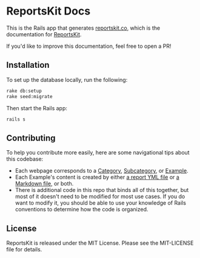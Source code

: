 ReportsKit Docs
===============

This is the Rails app that generates [reportskit.co](https://www.reportskit.co), which is the documentation for [ReportsKit](https://github.com/tombenner/reports_kit).

If you'd like to improve this documentation, feel free to open a PR!

Installation
------------

To set up the database locally, run the following:

```bash
rake db:setup
rake seed:migrate
```

Then start the Rails app:

```bash
rails s
```

Contributing
------------

To help you contribute more easily, here are some navigational tips about this codebase:

* Each webpage corresponds to a [Category](https://github.com/tombenner/reports_kit_docs/blob/master/app/models/category.rb), [Subcategory](https://github.com/tombenner/reports_kit_docs/blob/master/app/models/subcategory.rb), or [Example](https://github.com/tombenner/reports_kit_docs/blob/master/app/models/example.rb).
* Each Example's content is created by either [a report YML file](https://github.com/tombenner/reports_kit_docs/tree/master/config/reports_kit/reports) or [a Markdown file](https://github.com/tombenner/reports_kit_docs/tree/master/app/views/examples/texts), or both.
* There is additional code in this repo that binds all of this together, but most of it doesn't need to be modified for most use cases. If you do want to modify it, you should be able to use your knowledge of Rails conventions to determine how the code is organized.

License
-------

ReportsKit is released under the MIT License. Please see the MIT-LICENSE file for details.
